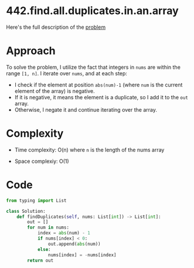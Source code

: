 # 442.find.all.duplicates.in.an.array

Here's the full description of the [problem](https://leetcode.com/problems/find-all-duplicates-in-an-array/description/?envType=daily-question&envId=2024-03-25)

# Approach

To solve the problem, I utilize the fact that integers in `nums` are within the range `[1, n]`. I iterate over `nums`, and at each step:

- I check if the element at position `abs(num)-1` (where `num` is the current element of the array) is negative.
- If it is negative, it means the element is a duplicate, so I add it to the `out` array.
- Otherwise, I negate it and continue iterating over the array.

# Complexity 

- Time complexity: O(n) where `n` is the length of the nums array

- Space complexiy: O(1)

# Code 

```Python
from typing import List

class Solution:
    def findDuplicates(self, nums: List[int]) -> List[int]:
        out = []
        for num in nums:
            index = abs(num) - 1
            if nums[index] < 0:
                out.append(abs(num))
            else:
                nums[index] = -nums[index]
        return out
```

